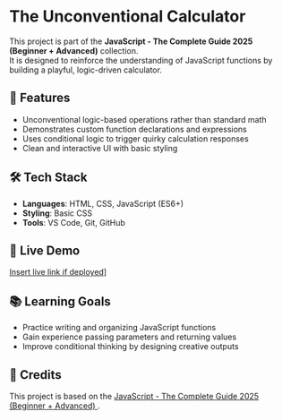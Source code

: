 # The Unconventional Calculator

This project is part of the **JavaScript - The Complete Guide 2025 (Beginner + Advanced)** collection.  
It is designed to reinforce the understanding of JavaScript functions by building a playful, logic-driven calculator.

## 📌 Features
- Unconventional logic-based operations rather than standard math
- Demonstrates custom function declarations and expressions
- Uses conditional logic to trigger quirky calculation responses
- Clean and interactive UI with basic styling

## 🛠️ Tech Stack
- **Languages**: HTML, CSS, JavaScript (ES6+)
- **Styling**: Basic CSS
- **Tools**: VS Code, Git, GitHub

## 🚀 Live Demo
[Insert live link if deployed](https://flavia3107.github.io/calculator/)]

## 📚 Learning Goals
- Practice writing and organizing JavaScript functions
- Gain experience passing parameters and returning values
- Improve conditional thinking by designing creative outputs

## 📖 Credits
This project is based on the [JavaScript - The Complete Guide 2025 (Beginner + Advanced)
](https://www.udemy.com/course/javascript-the-complete-guide-2020-beginner-advanced/).

